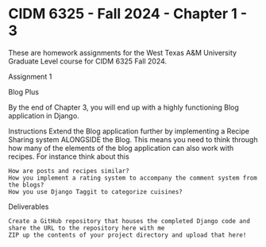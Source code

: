 # CIDM 6325 - Fall 2024 - Chapter 1 - 3

These are homework assignments for the West Texas A&M University Graduate Level course for CIDM 6325 Fall 2024.

Assignment 1

Blog Plus

By the end of Chapter 3, you will end up with a highly functioning Blog application in Django.  

Instructions
Extend the Blog application further by implementing a Recipe Sharing system ALONGSIDE the Blog.  This means you need to think through how many of the elements of the blog application can also work with recipes.  For instance think about this	

	How are posts and recipes similar?
 	How you implement a rating system to accompany the comment system from the blogs?
	How you use Django Taggit to categorize cuisines?
 
Deliverables

	Create a GitHub repository that houses the completed Django code and share the URL to the repository here with me
 	ZIP up the contents of your project directory and upload that here!
